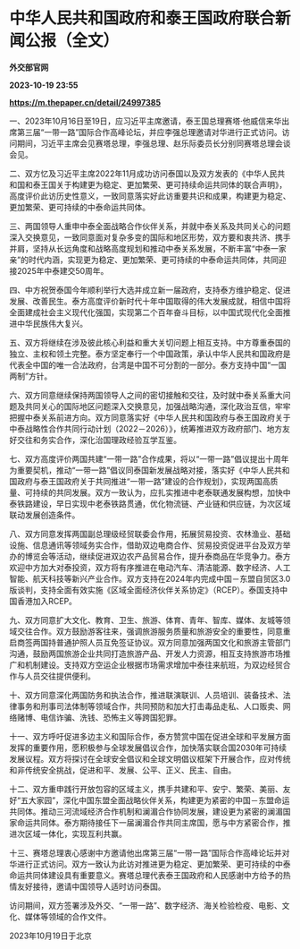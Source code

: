 # 中华人民共和国政府和泰王国政府联合新闻公报（全文）
**外交部官网**

**2023-10-19 23:55**

**https://m.thepaper.cn/detail/24997385**

一、2023年10月16日至19日，应习近平主席邀请，泰王国总理赛塔·他威信来华出席第三届“一带一路”国际合作高峰论坛，并应李强总理邀请对华进行正式访问。访问期间，习近平主席会见赛塔总理，李强总理、赵乐际委员长分别同赛塔总理会谈会见。

二、双方忆及习近平主席2022年11月成功访问泰国以及双方发表的《中华人民共和国和泰王国关于构建更为稳定、更加繁荣、更可持续命运共同体的联合声明》，高度评价此访历史性意义，一致同意落实好此访重要共识和成果，构建更为稳定、更加繁荣、更可持续的中泰命运共同体。

三、两国领导人重申中泰全面战略合作伙伴关系，并就中泰关系及共同关心的问题深入交换意见，一致同意面对复杂多变的国际和地区形势，双方要和衷共济、携手并肩，坚持从长远角度和战略高度规划和推动中泰关系发展，不断丰富“中泰一家亲”的时代内涵，实现更为稳定、更加繁荣、更可持续的中泰命运共同体，共同迎接2025年中泰建交50周年。

四、中方祝贺泰国今年顺利举行大选并成立新一届政府，支持泰方维护稳定、促进发展、改善民生。泰方高度评价新时代十年中国取得的伟大发展成就，相信中国将全面建成社会主义现代化强国，实现第二个百年奋斗目标，以中国式现代化全面推进中华民族伟大复兴。

五、双方将继续在涉及彼此核心利益和重大关切问题上相互支持。中方尊重泰国的独立、主权和领土完整。泰方坚定奉行一个中国政策，承认中华人民共和国政府是代表全中国的唯一合法政府，台湾是中国不可分割的一部分。泰方支持中国“一国两制”方针。

六、双方同意继续保持两国领导人之间的密切接触和交往，及时就中泰关系重大问题及共同关心的国际地区问题深入交换意见，加强战略沟通，深化政治互信，牢牢把握中泰关系前进方向。双方同意落实好《中华人民共和国政府与泰王国政府关于中泰战略性合作共同行动计划（2022－2026）》，统筹推进双方政府部门、地方友好交往和务实合作，深化治国理政经验互学互鉴。

七、双方高度评价两国共建“一带一路”合作成果，将以“一带一路”倡议提出十周年为重要契机，推动“一带一路”倡议同泰国新发展战略对接，落实好《中华人民共和国政府与泰王国政府关于共同推进“一带一路”建设的合作规划》，实现两国高质量、可持续的共同发展。双方一致认为，应扎实推进中老泰联通发展构想，加快中泰铁路建设，早日实现中老泰铁路贯通，优化物流链、产业链和供应链，为次区域联动发展创造条件。

八、双方同意发挥两国副总理级经贸联委会作用，拓展贸易投资、农林渔业、基础设施、信息通讯等领域务实合作，借助双边电商合作、贸易投资促进平台及双方举办的博览会等活动，继续促进双边农产品贸易合作，提升泰商品在华竞争力。泰方欢迎中方加大对泰投资，双方将有序推进在电动汽车、清洁能源、数字经济、人工智能、航天科技等新兴产业合作。双方支持在2024年内完成中国－东盟自贸区3.0版谈判，支持全面有效实施《区域全面经济伙伴关系协定》（RCEP）。泰国支持中国香港加入RCEP。

九、双方同意扩大文化、教育、卫生、旅游、体育、青年、智库、媒体、友城等领域交往合作。双方鼓励游客往来，强调旅游服务质量和旅游安全的重要性，同意重启商签两国持普通护照人员互免签证协议。双方同意加强两国文化和旅游主管部门沟通，鼓励两国旅游企业共同打造旅游产品、开发人力资源，相互支持旅游市场推广和机制建设。支持双方空运企业根据市场需求增加中泰往来航班，为双边经贸合作与人员交往提供便利。

十、双方同意深化两国防务和执法合作，推进联演联训、人员培训、装备技术、法律事务和刑事司法体制等领域合作，共同预防和加大打击毒品走私、人口贩卖、网络赌博、电信诈骗、洗钱、恐怖主义等跨国犯罪。

十一、双方呼吁促进多边主义和国际合作，泰方赞赏中国在促进全球和平发展方面发挥的重要作用，愿积极参与全球发展倡议合作，加快落实联合国2030年可持续发展议程。双方将探讨在全球安全倡议和全球文明倡议框架下开展合作，应对传统和非传统安全挑战，促进和平、发展、公平、正义、民主、自由。

十二、双方重申践行开放包容的区域主义，携手共建和平、安宁、繁荣、美丽、友好“五大家园”，深化中国东盟全面战略伙伴关系，构建更为紧密的中国－东盟命运共同体。推动三河流域经济合作机制和澜湄合作协同发展，建设更为紧密的澜湄国家命运共同体。泰方期待接任下一届澜湄合作共同主席国，愿与中方紧密合作，推进次区域一体化，实现互利共赢。

十三、赛塔总理衷心感谢中方邀请他出席第三届“一带一路”国际合作高峰论坛并对华进行正式访问。双方一致认为此访对推进更为稳定、更加繁荣、更可持续的中泰命运共同体建设具有重要意义。赛塔总理代表泰王国政府和人民感谢中方给予的热情友好接待，邀请中国领导人适时访问泰国。

访问期间，双方签署涉及外交、“一带一路”、数字经济、海关检验检疫、电影、文化、媒体等领域的合作文件。

2023年10月19日于北京